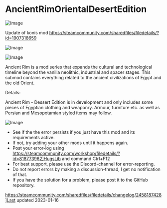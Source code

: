 # AncientRimOrientalDesertEdition

![Image](https://i.imgur.com/buuPQel.png)

Update of konis mod
https://steamcommunity.com/sharedfiles/filedetails/?id=1907318659

![Image](https://i.imgur.com/pufA0kM.png)

	
![Image](https://i.imgur.com/Z4GOv8H.png)

Ancient Rim is a mod series that expands the cultural and technological timeline beyond the vanilla neolithic, industrial and spacer stages.
This submod contains everything related to the ancient civilizations of Egypt and the old Orient.

Details:

Ancient Rim - Dessert Edition is in development and only includes some pieces of Egyptian clothing and weaponry.
Armour, furniture etc. as well as Persian and Mesopotamian styled items may follow.

![Image](https://i.imgur.com/PwoNOj4.png)



-  See if the the error persists if you just have this mod and its requirements active.
-  If not, try adding your other mods until it happens again.
-  Post your error-log using https://steamcommunity.com/workshop/filedetails/?id=818773962]HugsLib and command Ctrl+F12
-  For best support, please use the Discord-channel for error-reporting.
-  Do not report errors by making a discussion-thread, I get no notification of that.
-  If you have the solution for a problem, please post it to the GitHub repository.





https://steamcommunity.com/sharedfiles/filedetails/changelog/2458187428]Last updated 2023-01-16
